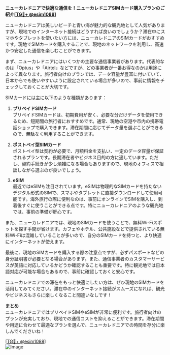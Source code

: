 **ニューカレドニアで快適な通信を！ニューカレドニアSIMカード購入プランのご紹介[[TG💪+ @esim1088](https://t.me/s/esim1088)]**

ニューカレドニアは美しいビーチと青い海が魅力的な観光地として人気がありますが、現地でのインターネット接続はどうすれば良いのでしょうか？滞在中にスマホやタブレットを使いたい方には、ニューカレドニアのSIMカードがおすすめです。現地でSIMカードを購入することで、現地のネットワークを利用し、高速かつ安定した通信を楽しむことができます。

まず、ニューカレドニアにはいくつかの主要な通信事業者があります。代表的なのは「Optus」や「Airtel」などですが、どの事業者が一番お得なのかは用途によって異なります。旅行者向けのプランでは、データ容量が豊富に付いていて、日本からでも使いやすいように設定されている場合が多いので、事前に情報をチェックしておくことが大切です。

SIMカードには主に以下のような種類があります：

1. **プリペイドSIMカード**  
   プリペイドSIMカードは、初期費用が安く、必要な分だけデータを使用できるため、短期間の旅行者におすすめです。通常、現地の空港や市内の携帯電話ショップで購入できます。滞在期間に応じてデータ量を選ぶことができるので、無駄なく利用することができます。

2. **ポストペイ型SIMカード**  
   ポストペイ型は契約が必要で、月額料金を支払い、一定のデータ容量が保証されるプランです。長期滞在者やビジネス目的の方に適しています。ただし、契約手続きが少し煩雑になる場合もありますので、現地のオフィスで相談しながら選ぶのが良いでしょう。

3. **eSIM**  
   最近ではeSIMも注目されています。eSIMは物理的なSIMカードを持たないデジタル形式のSIMで、スマホやタブレットに直接ダウンロードして使用可能です。海外旅行の際に便利なのは、事前にオンラインでSIMを購入し、到着後すぐに使うことができる点です。特にニューカレドニアのような観光地では、事前の準備が肝心です。

また、ニューカレドニアでは、現地のSIMカードを使うことで、無料Wi-Fiスポットを探す手間が省けます。カフェやホテル、公共施設などで提供されている無料Wi-Fiは混雑していることが多いので、自分のSIMカードを持つと、より快適にインターネットが使えます。

最後に、現地のSIMカードを購入する際の注意点ですが、必ずパスポートなどの身分証明書が必要となる場合があります。また、通信事業者のカスタマーサービスが英語に対応しているかどうか確認することも重要です。特に観光地では日本語対応が可能な場合もあるので、事前に確認しておくと安心です。

ニューカレドニアでの滞在をもっと快適にしたい方は、ぜひ現地のSIMカードを活用してみてください。滞在中のインターネット接続がスムーズになれば、観光やビジネスもさらに楽しくなること間違いなしです！

**まとめ**  
ニューカレドニアではプリペイドSIMやeSIMが非常に便利です。旅行者向けのプランが充実しており、現地での通信コストを抑えることができます。滞在期間や用途に合わせて最適なプランを選んで、ニューカレドニアでの時間を存分に楽しんでくださいね！

[[TG💪+ @esim1088](https://t.me/s/esim1088)]  
![Image](https://i.postimg.cc/Y0z9fWf4/image.png)